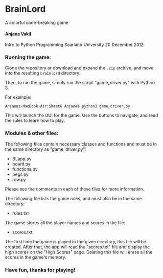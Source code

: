 # BrainLord
A colorful code-breaking game

#### Anjana Vakil
Intro to Python Programming
Saarland University
20 December 2012

### Running the game:

Clone the repository or download and expand the `.zip` archive, and move into the resulting `brainlord` directory.
	
Then, to run the game, simply run the script "game_driver.py" with Python 3.
	
For example:

	Anjanas-MacBook-Air:Sheet6 Anjana$ python3 game_driver.py

This will launch the GUI for the game. 
Use the buttons to navigate, and read the rules to learn how to play.

### Modules & other files:

The following files contain necessary classes and functions 
and must be in the same directory as "game_driver.py":

- BLapp.py
- board.py
- functions.py
- pegs.py
- row.py

Please see the comments in each of these files for more information.
	
The following file lists the game rules, and must also be in the same directory:

- rules.txt 

The game stores all the player names and scores in the file:

- scores.txt

The first time the game is played in the given directory, this file will be created.
After that, the app will read the "scores.txt" file and display the high scores on the "High Scores" page.
Deleting this file will erase all the scores in the game's memory.
	
### Have fun, thanks for playing!
